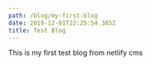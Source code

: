 ```yaml
---
path: /blog/my-first-blog
date: 2019-12-01T22:25:54.385Z
title: Test Blog
---
```

This is my first test blog from netlify cms
